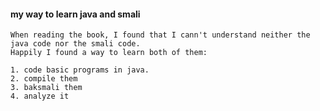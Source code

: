 #### my way to learn java and smali
	When reading the book, I found that I cann't understand neither the java code nor the smali code.
	Happily I found a way to learn both of them:

	1. code basic programs in java.
	2. compile them 
	3. baksmali them 
	4. analyze it
